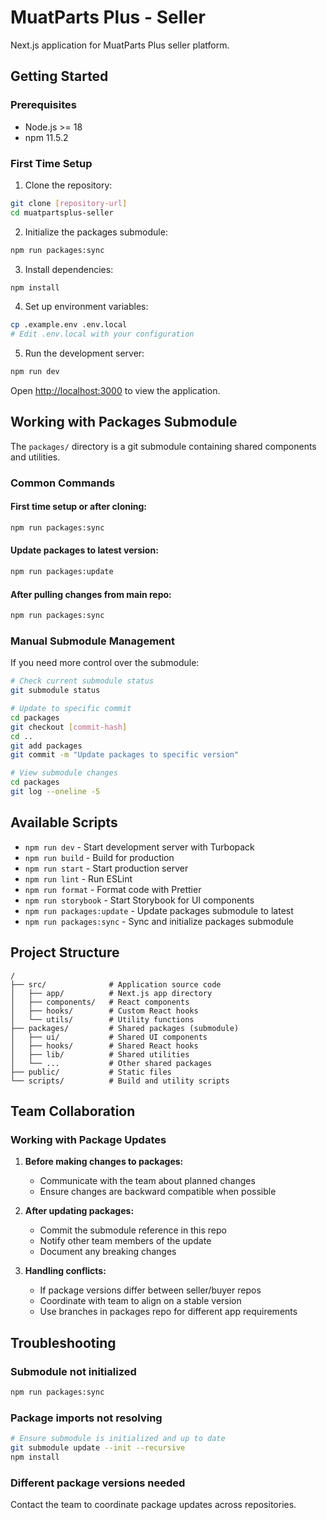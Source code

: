 # MuatParts Plus - Seller

Next.js application for MuatParts Plus seller platform.

## Getting Started

### Prerequisites

- Node.js >= 18
- npm 11.5.2

### First Time Setup

1. Clone the repository:

```bash
git clone [repository-url]
cd muatpartsplus-seller
```

2. Initialize the packages submodule:

```bash
npm run packages:sync
```

3. Install dependencies:

```bash
npm install
```

4. Set up environment variables:

```bash
cp .example.env .env.local
# Edit .env.local with your configuration
```

5. Run the development server:

```bash
npm run dev
```

Open [http://localhost:3000](http://localhost:3000) to view the application.

## Working with Packages Submodule

The `packages/` directory is a git submodule containing shared components and utilities.

### Common Commands

#### First time setup or after cloning:

```bash
npm run packages:sync
```

#### Update packages to latest version:

```bash
npm run packages:update
```

#### After pulling changes from main repo:

```bash
npm run packages:sync
```

### Manual Submodule Management

If you need more control over the submodule:

```bash
# Check current submodule status
git submodule status

# Update to specific commit
cd packages
git checkout [commit-hash]
cd ..
git add packages
git commit -m "Update packages to specific version"

# View submodule changes
cd packages
git log --oneline -5
```

## Available Scripts

- `npm run dev` - Start development server with Turbopack
- `npm run build` - Build for production
- `npm run start` - Start production server
- `npm run lint` - Run ESLint
- `npm run format` - Format code with Prettier
- `npm run storybook` - Start Storybook for UI components
- `npm run packages:update` - Update packages submodule to latest
- `npm run packages:sync` - Sync and initialize packages submodule

## Project Structure

```
/
├── src/              # Application source code
│   ├── app/          # Next.js app directory
│   ├── components/   # React components
│   ├── hooks/        # Custom React hooks
│   └── utils/        # Utility functions
├── packages/         # Shared packages (submodule)
│   ├── ui/           # Shared UI components
│   ├── hooks/        # Shared React hooks
│   ├── lib/          # Shared utilities
│   └── ...           # Other shared packages
├── public/           # Static files
└── scripts/          # Build and utility scripts
```

## Team Collaboration

### Working with Package Updates

1. **Before making changes to packages:**
   - Communicate with the team about planned changes
   - Ensure changes are backward compatible when possible

2. **After updating packages:**
   - Commit the submodule reference in this repo
   - Notify other team members of the update
   - Document any breaking changes

3. **Handling conflicts:**
   - If package versions differ between seller/buyer repos
   - Coordinate with team to align on a stable version
   - Use branches in packages repo for different app requirements

## Troubleshooting

### Submodule not initialized

```bash
npm run packages:sync
```

### Package imports not resolving

```bash
# Ensure submodule is initialized and up to date
git submodule update --init --recursive
npm install
```

### Different package versions needed

Contact the team to coordinate package updates across repositories.
